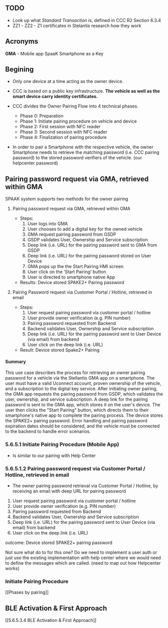 ```toc
```

## TODO 
- Look up what *Standard Transaction* is, defined in CCC R2 Section 6.3.4
- ZZ1 - ZZ2 - Z1 certificates in Stelantis research how they work 



## Acronyms 
**GMA** - Mobile app
SpaaK Smartphone as a Key  

## Begining 

- Only one device at a time acting as the owner device. 
- CCC is based on a public key infrastructure. **The vehicle as well as the smart device carry identity certificates.**
- CCC divides the Owner Pairing Flow into 4 technical phases.
	-   Phase 0: Preparation
	-   Phase 1: Initiate pairing procedure on vehicle and device
	-   Phase 2: First session with NFC reader
	-   Phase 3: Second session with NFC reader
	-   Phase 4: Finalization of pairing procedure

- In order to pair a Smartphone with the respective vehicle, the owner Smartphone needs to retrieve the matching password (i.e. CCC pairing password) to the stored password verifiers of the vehicle. (our helpcenter password)

## Pairing password request via GMA, retrieved within GMA
SPAAK system supports two methods for the owner pairing

1.  Pairing password request via GMA, retrieved within GMA
	- Steps: 
		1.  User logs into GMA    
		2.  User chooses to add a digital key for the owned vehicle
		3.  GMA request pairing password from GSDP
		4.  GSDP validates User, Ownership and Service subscription
		5.  Deep link (i.e. URL) for the pairing password sent to GMA from GSDP
		6.  Deep link (i.e. URL) for the pairing password stored on User Device
		7.  GMA pops up the the Start Pairing HMI screen
		8.  User click on the ‘Start Pairing’ button
		9.  User is directed to smartphone native App
	- Results: Device stored SPAKE2+ Pairing password 


2. Pairing Password request via Customer Portal / Hotline, retrieved in email 
	- Steps: 
		1.  User request pairing password via customer portal / hotline
		2.  User provide owner verification (e.g. PIN number)
		3.  Pairing password requested from Backend
		4.  Backend validates User, Ownership and Service subscription
		5.  Deep link (i.e. URL) for the pairing password sent to User Device (via email)
		    from backend
		6.  User click on the deep link (i.e. URL)
	- Result: Device stored Spake2+ Pairing 

#### Summary

This use case describes the process for retrieving an owner pairing password for a vehicle via the Stellantis GMA app on a smartphone. The user must have a valid Uconnect account, proven ownership of the vehicle, and a subscription to the digital key service. After initiating owner pairing, the GMA app requests the pairing password from GSDP, which validates the user, ownership, and service subscription. A deep link for the pairing password is sent to the GMA app, which stores it on the user's device. The user then clicks the "Start Pairing" button, which directs them to their smartphone's native app to complete the pairing process. The device stores the SPAKE2+ pairing password. Error handling and pairing password expiration dates should be considered, and the vehicle must be connected to the backend to handle error scenarios.

### 5.6.5.1 Initiate Pairing Procedure (Mobile App)

- Is similar to our pairing with Help Center 

### 5.6.5.1.2 Pairing password request via Customer Portal / Hotline, retrieved in email

- The owner pairing password retrieval via Customer Portal / Hotline, by receiving an email with deep URL for pairing password

1.  User request pairing password via customer portal / hotline
2.  User provide owner verification (e.g. PIN number)
3.  Pairing password requested from Backend
4.  Backend validates User, Ownership and Service subscription
5.  Deep link (i.e. URL) for the pairing password sent to User Device (via email)
    from backend
6.  User click on the deep link (i.e. URL)

outcome: Device stored SPAKE2+ pairing password

Not sure what do to for this one? Do we need to implement a user auth or just use the existing implementation with help center where we would need to define the messages which are called. (need to map out how Helpcenter works)

### Initiate Pairing Procedure

[[Phases by pairing]]


## BLE Activation & First Approach 

[[5.6.5.3.4 BLE Activation & First Approach]]